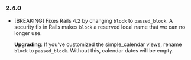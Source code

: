 ### 2.4.0

* [BREAKING] Fixes Rails 4.2 by changing `block` to `passed_block`. A
  security fix in Rails makes `block` a reserved local name that we can
  no longer use.

  **Upgrading**: If you've customized the simple_calendar views, rename
  `block` to `passed_block`. Without this, calendar dates will be empty.
